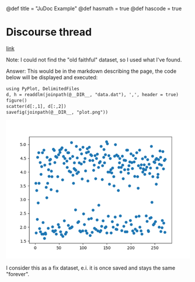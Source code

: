 @def title = "JuDoc Example"
@def hasmath = true
@def hascode = true

# Discourse thread

[link](https://discourse.julialang.org/t/ann-judoc-jl-a-static-site-generator-in-julia/23693/14)

Note: I could not find the "old faithful" dataset, so I used what I've found.

Answer:
This would be in the markdown describing the page, the code below will be displayed and executed:

```julia:oldfaithful/plt
using PyPlot, DelimitedFiles
d, h = readdlm(joinpath(@__DIR__, "data.dat"), ',', header = true)
figure()
scatter(d[:,1], d[:,2])
savefig(joinpath(@__DIR__, "plot.png"))
```

![the plot](/assets/oldfaithful/plot.png)


I consider this as a fix dataset, e.i. it is once saved and stays the same "forever".
